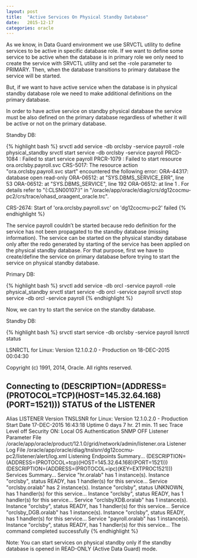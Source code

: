 ```yaml
---
layout: post
title:  "Active Services On Physical Standby Database"
date:   2015-12-17
categories: oracle
---
```


As we know, in Data Guard environment we use SRVCTL utility to define services to be active in specific database role. If we want to define some service to be active when the database is in primary role we only need to create the service with SRVCTL utility and set the -role parameter to PRIMARY. Then, when the database transitions to primary database the service will be started.

But, if we want to have active service when the database is in physical standby database role we need to make additional definitions on the primary database.

In order to have active service on standby physical database the service must be also defined on the primary database regardless of whether it will be active or not on the primary database.

Standby DB:

{% highlight bash %}
srvctl add service -db orclsby -service payroll -role physical_standby
srvctl start service -db orclsby -service payroll
PRCD-1084 : Failed to start service payroll
PRCR-1079 : Failed to start resource ora.orclsby.payroll.svc
CRS-5017: The resource action "ora.orclsby.payroll.svc start" encountered the following error:
ORA-44317: database open read-only
ORA-06512: at "SYS.DBMS_SERVICE_ERR", line 53
ORA-06512: at "SYS.DBMS_SERVICE", line 192
ORA-06512: at line 1
. For details refer to "(:CLSN00107:)" in "/oracle/app/oracle/diag/crs/dg12cocmu-pc2/crs/trace/ohasd_oraagent_oracle.trc".

CRS-2674: Start of 'ora.orclsby.payroll.svc' on 'dg12cocmu-pc2' failed
{% endhighlight %}

The service payroll couldn’t be started because redo definition for the service has not been propagated to the standby database (missing information). The service can be started on the physical standby database only after the redo generated by starting of the service has been applied on the physical standby database. For that purpose, first we have to create/define the service on primary database before trying to start the service on physical standby database.

Primary DB:

{% highlight bash %}
srvctl add service -db orcl -service payroll -role physical_standby
srvctl start service -db orcl -service payroll
srvctl stop service -db orcl -service payroll
{% endhighlight %}

Now, we can try to start the service on the standby database.

Standby DB:

{% highlight bash %}
srvctl start service -db orclsby -service payroll
lsnrctl status

LSNRCTL for Linux: Version 12.1.0.2.0 - Production on 18-DEC-2015 00:04:30

Copyright (c) 1991, 2014, Oracle. All rights reserved.

Connecting to (DESCRIPTION=(ADDRESS=(PROTOCOL=TCP)(HOST=145.32.64.168)(PORT=1521)))
STATUS of the LISTENER
------------------------
Alias LISTENER
Version TNSLSNR for Linux: Version 12.1.0.2.0 - Production
Start Date 17-DEC-2015 16:43:18
Uptime 0 days 7 hr. 21 min. 11 sec
Trace Level off
Security ON: Local OS Authentication
SNMP OFF
Listener Parameter File /oracle/app/oracle/product/12.1.0/grid/network/admin/listener.ora
Listener Log File /oracle/app/oracle/diag/tnslsnr/dg12cocmu-pc2/listener/alert/log.xml
Listening Endpoints Summary...
(DESCRIPTION=(ADDRESS=(PROTOCOL=tcp)(HOST=145.32.64.168)(PORT=1521)))
(DESCRIPTION=(ADDRESS=(PROTOCOL=ipc)(KEY=EXTPROC1521)))
Services Summary...
Service "hr.oralab" has 1 instance(s).
Instance "orclsby", status READY, has 1 handler(s) for this service...
Service "orclsby.oralab" has 2 instance(s).
Instance "orclsby", status UNKNOWN, has 1 handler(s) for this service...
Instance "orclsby", status READY, has 1 handler(s) for this service...
Service "orclsbyXDB.oralab" has 1 instance(s).
Instance "orclsby", status READY, has 1 handler(s) for this service...
Service "orclsby_DGB.oralab" has 1 instance(s).
Instance "orclsby", status READY, has 1 handler(s) for this service...
Service "payroll.oralab" has 1 instance(s).
Instance "orclsby", status READY, has 1 handler(s) for this service...
The command completed successfully
{% endhighlight %}

Note: 
You can start services on physical standby only if the standby database is opened in READ-ONLY (Active Data Guard) mode.
